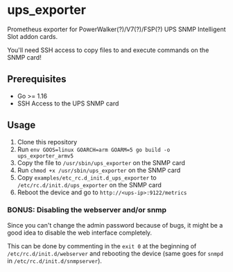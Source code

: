 # ups_exporter

Prometheus exporter for PowerWalker(?)/V7(?)/FSP(?) UPS SNMP Intelligent Slot addon cards.

You'll need SSH access to copy files to and execute commands on the SNMP card!

## Prerequisites

- Go >= 1.16
- SSH Access to the UPS SNMP card

## Usage

1. Clone this repository
2. Run `env GOOS=linux GOARCH=arm GOARM=5 go build -o ups_exporter_armv5`
3. Copy the file to `/usr/sbin/ups_exporter` on the SNMP card
4. Run `chmod +x /usr/sbin/ups_exporter` on the SNMP card
5. Copy `examples/etc_rc.d_init.d_ups_exporter` to `/etc/rc.d/init.d/ups_exporter` on the SNMP card
6. Reboot the device and go to `http://<ups-ip>:9122/metrics`

### BONUS: Disabling the webserver and/or snmp

Since you can't change the admin password because of bugs, it might be a good idea to disable the web interface completely.

This can be done by commenting in the `exit 0` at the beginning of `/etc/rc.d/init.d/webserver` and rebooting the device (same goes for `snmpd` in `/etc/rc.d/init.d/snmpserver`).

